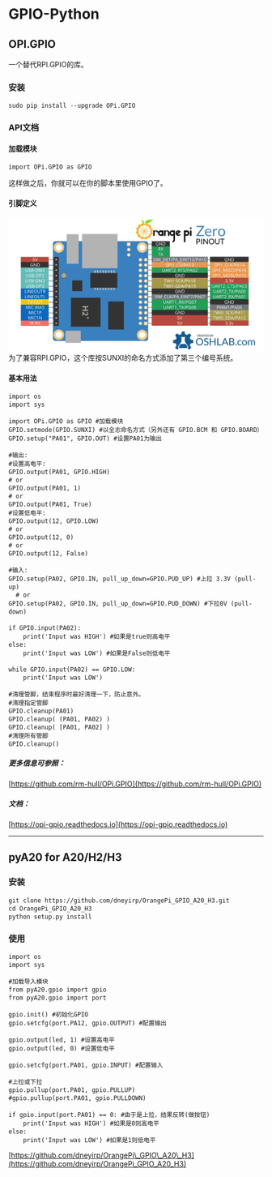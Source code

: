 # GPIO-Python

## OPI.GPIO

一个替代RPI.GPIO的库。

### 安装

```
sudo pip install --upgrade OPi.GPIO
```

### API文档

#### 加载模块

```
import OPi.GPIO as GPIO
```

这样做之后，你就可以在你的脚本里使用GPIO了。

#### 引脚定义

![](/assets/opiz-pins-26-0.jpg)为了兼容RPI.GPIO，这个库按SUNXI的命名方式添加了第三个编号系统。

#### 基本用法

```
import os
import sys

import OPi.GPIO as GPIO #加载模块
GPIO.setmode(GPIO.SUNXI) #以全志命名方式（另外还有 GPIO.BCM 和 GPIO.BOARD）
GPIO.setup("PA01", GPIO.OUT) #设置PA01为输出

#输出:
#设置高电平:
GPIO.output(PA01, GPIO.HIGH)
# or
GPIO.output(PA01, 1)
# or
GPIO.output(PA01, True)
#设置低电平:
GPIO.output(12, GPIO.LOW)
# or
GPIO.output(12, 0)
# or
GPIO.output(12, False)

#输入:
GPIO.setup(PA02, GPIO.IN, pull_up_down=GPIO.PUD_UP) #上拉 3.3V (pull-up)
  # or
GPIO.setup(PA02, GPIO.IN, pull_up_down=GPIO.PUD_DOWN) #下拉0V (pull-down)

if GPIO.input(PA02):
    print('Input was HIGH') #如果是true则高电平
else:
    print('Input was LOW') #如果是False则低电平

while GPIO.input(PA02) == GPIO.LOW:
    print('Input was LOW')

#清理管脚，结束程序时最好清理一下，防止意外。
#清理指定管脚
GPIO.cleanup(PA01)
GPIO.cleanup( (PA01, PA02) )
GPIO.cleanup( [PA01, PA02] )
#清理所有管脚
GPIO.cleanup()
```

##### 更多信息可参照：

[https://github.com/rm-hull/OPi.GPIO](https://github.com/rm-hull/OPi.GPIO)

##### 文档：

[https://opi-gpio.readthedocs.io](https://opi-gpio.readthedocs.io)

---

## pyA20 for A20/H2/H3

### 安装

```
git clone https://github.com/dneyirp/OrangePi_GPIO_A20_H3.git
cd OrangePi_GPIO_A20_H3
python setup.py install
```

### 使用

```
import os
import sys

#加载导入模块
from pyA20.gpio import gpio
from pyA20.gpio import port

gpio.init() #初始化GPIO
gpio.setcfg(port.PA12, gpio.OUTPUT) #配置输出

gpio.output(led, 1) #设置高电平
gpio.output(led, 0) #设置低电平

gpio.setcfg(port.PA01, gpio.INPUT) #配置输入

#上拉或下拉
gpio.pullup(port.PA01, gpio.PULLUP)
#gpio.pullup(port.PA01, gpio.PULLDOWN)

if gpio.input(port.PA01) == 0: #由于是上拉，结果反转(做按钮)
    print('Input was HIGH') #如果是0则高电平
else:
    print('Input was LOW') #如果是1则低电平
```

[https://github.com/dneyirp/OrangePi\_GPIO\_A20\_H3](https://github.com/dneyirp/OrangePi_GPIO_A20_H3)

